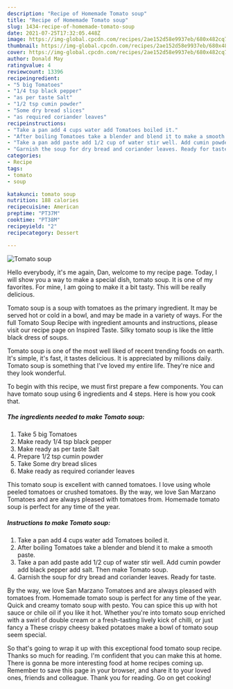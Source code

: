 ```yaml
---
description: "Recipe of Homemade Tomato soup"
title: "Recipe of Homemade Tomato soup"
slug: 1434-recipe-of-homemade-tomato-soup
date: 2021-07-25T17:32:05.448Z
image: https://img-global.cpcdn.com/recipes/2ae152d58e9937eb/680x482cq70/tomato-soup-recipe-main-photo.jpg
thumbnail: https://img-global.cpcdn.com/recipes/2ae152d58e9937eb/680x482cq70/tomato-soup-recipe-main-photo.jpg
cover: https://img-global.cpcdn.com/recipes/2ae152d58e9937eb/680x482cq70/tomato-soup-recipe-main-photo.jpg
author: Donald May
ratingvalue: 4
reviewcount: 13396
recipeingredient:
- "5 big Tomatoes"
- "1/4 tsp black pepper"
- "as per taste Salt"
- "1/2 tsp cumin powder"
- "Some dry bread slices"
- "as required coriander leaves"
recipeinstructions:
- "Take a pan add 4 cups water add Tomatoes boiled it."
- "After boiling Tomatoes take a blender and blend it to make a smooth paste."
- "Take a pan add paste add 1/2 cup of water stir well. Add cumin powder add black pepper add salt. Then make Tomato soup."
- "Garnish the soup for dry bread and coriander leaves. Ready for taste."
categories:
- Recipe
tags:
- tomato
- soup

katakunci: tomato soup 
nutrition: 188 calories
recipecuisine: American
preptime: "PT37M"
cooktime: "PT38M"
recipeyield: "2"
recipecategory: Dessert

---
```



![Tomato soup](https://img-global.cpcdn.com/recipes/2ae152d58e9937eb/680x482cq70/tomato-soup-recipe-main-photo.jpg)

Hello everybody, it's me again, Dan, welcome to my recipe page. Today, I will show you a way to make a special dish, tomato soup. It is one of my favorites. For mine, I am going to make it a bit tasty. This will be really delicious.

Tomato soup is a soup with tomatoes as the primary ingredient. It may be served hot or cold in a bowl, and may be made in a variety of ways. For the full Tomato Soup Recipe with ingredient amounts and instructions, please visit our recipe page on Inspired Taste. Silky tomato soup is like the little black dress of soups.

Tomato soup is one of the most well liked of recent trending foods on earth. It's simple, it's fast, it tastes delicious. It is appreciated by millions daily. Tomato soup is something that I've loved my entire life. They're nice and they look wonderful.


To begin with this recipe, we must first prepare a few components. You can have tomato soup using 6 ingredients and 4 steps. Here is how you cook that.

<!--inarticleads1-->

##### The ingredients needed to make Tomato soup:

1. Take 5 big Tomatoes
1. Make ready 1/4 tsp black pepper
1. Make ready as per taste Salt
1. Prepare 1/2 tsp cumin powder
1. Take Some dry bread slices
1. Make ready as required coriander leaves


This tomato soup is excellent with canned tomatoes. I love using whole peeled tomatoes or crushed tomatoes. By the way, we love San Marzano Tomatoes and are always pleased with tomatoes from. Homemade tomato soup is perfect for any time of the year. 

<!--inarticleads2-->

##### Instructions to make Tomato soup:

1. Take a pan add 4 cups water add Tomatoes boiled it.
1. After boiling Tomatoes take a blender and blend it to make a smooth paste.
1. Take a pan add paste add 1/2 cup of water stir well. Add cumin powder add black pepper add salt. Then make Tomato soup.
1. Garnish the soup for dry bread and coriander leaves. Ready for taste.


By the way, we love San Marzano Tomatoes and are always pleased with tomatoes from. Homemade tomato soup is perfect for any time of the year. Quick and creamy tomato soup with pesto. You can spice this up with hot sauce or chile oil if you like it hot. Whether you&#39;re into tomato soup enriched with a swirl of double cream or a fresh-tasting lively kick of chilli, or just fancy a These crispy cheesy baked potatoes make a bowl of tomato soup seem special. 

So that's going to wrap it up with this exceptional food tomato soup recipe. Thanks so much for reading. I'm confident that you can make this at home. There is gonna be more interesting food at home recipes coming up. Remember to save this page in your browser, and share it to your loved ones, friends and colleague. Thank you for reading. Go on get cooking!
